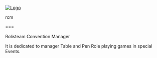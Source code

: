 [![Logo](http://www.rolisteam.org/sites/default/files/pixture_reloaded_logo.png)](http://www.rolisteam.org)

rcm

===

Rolisteam Convention Manager

It is dedicated to manager Table and Pen Role playing games in special Events. 

